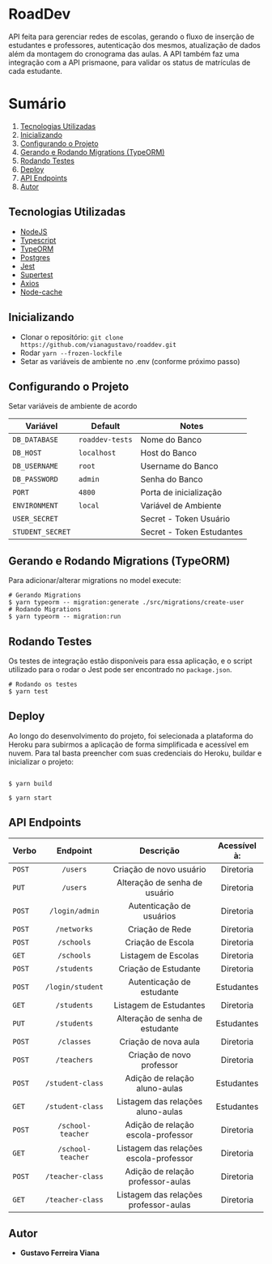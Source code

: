 # RoadDev

API feita para gerenciar redes de escolas, gerando o fluxo de inserção de estudantes e professores, autenticação dos mesmos, atualização de dados além da montagem do cronograma das aulas.
A API também faz uma integração com a API prismaone, para validar os status de matrículas de cada estudante.

# Sumário
1. <a href="#Tecnologias utilizadas">Tecnologias Utilizadas</a>
2. <a href="#Inicializando">Inicializando</a>
3. <a href="#Configurando o Projeto">Configurando o Projeto</a>
4. <a href="#Gerando e Rodando Migrations (TypeORM)">Gerando e Rodando Migrations (TypeORM)</a>
5. <a href="#Rodando Testes">Rodando Testes</a>
6. <a href="#Deploy">Deploy</a>
7. <a href="#API Endpoints">API Endpoints</a>
8. <a href="#Autor">Autor</a>

## Tecnologias Utilizadas

- [NodeJS](https://nodejs.org/)
- [Typescript](https://www.typescriptlang.org/)
- [TypeORM](https://typeorm.io/)
- [Postgres](https://www.postgresql.org/)
- [Jest](https://jestjs.io/)
- [Supertest]()
- [Axios](https://axios-http.com/ptbr/)
- [Node-cache]()


## Inicializando

- Clonar o repositório: `git clone https://github.com/vianagustavo/roaddev.git`
- Rodar `yarn --frozen-lockfile`
- Setar as variáveis de ambiente no .env (conforme próximo passo)

## Configurando o Projeto

Setar variáveis de ambiente de acordo

|     Variável    |      Default     |          Notes           |
| --------------- | ---------------- | ------------------------ |
|  `DB_DATABASE`  | `roaddev-tests`  |       Nome do Banco      |
|    `DB_HOST`    |    `localhost`   |       Host do Banco      |
|  `DB_USERNAME`  |      `root`      |     Username do Banco    |
|  `DB_PASSWORD`  |      `admin`     |      Senha do Banco      |
|     `PORT`      |      `4800`      |  Porta de inicialização  |
|  `ENVIRONMENT`  |      `local`     |   Variável de Ambiente   |
|  `USER_SECRET`  |                  |  Secret - Token Usuário  |
| `STUDENT_SECRET`|                  | Secret - Token Estudantes|


## Gerando e Rodando Migrations (TypeORM)

Para adicionar/alterar migrations no model execute:

```
# Gerando Migrations
$ yarn typeorm -- migration:generate ./src/migrations/create-user
# Rodando Migrations
$ yarn typeorm -- migration:run

```

## Rodando Testes

Os testes de integração estão disponíveis para essa aplicação, e o script utilizado para o rodar o Jest pode ser encontrado no `package.json`.

```
# Rodando os testes
$ yarn test

```

## Deploy

Ao longo do desenvolvimento do projeto, foi selecionada a plataforma do Heroku para subirmos a aplicação de forma simplificada e acessível em nuvem. Para tal basta preencher com suas credenciais do Heroku, buildar e inicializar o projeto:

```

$ yarn build

$ yarn start

```

## API Endpoints

|  Verbo   |                    Endpoint                     |                 Descrição                  |     Acessível à:      |
| :------- | :---------------------------------------------: | :----------------------------------------: | :-------------------: |
| `POST`   |                  `/users`              |              Criação de novo usuário                |       Diretoria       |
| `PUT`    |                  `/users`              |           Alteração de senha de usuário             |       Diretoria       |
| `POST`   |                `/login/admin`          |             Autenticação de usuários                |       Diretoria       |
| `POST`   |                 `/networks`            |                Criação de Rede                      |       Diretoria       |
| `POST`   |                 `/schools`             |                Criação de Escola                    |       Diretoria       |
| `GET`    |                 `/schools`             |               Listagem de Escolas                   |       Diretoria       |
| `POST`   |                 `/students`            |                Criação de Estudante                 |       Diretoria       |
| `POST`   |                `/login/student`        |               Autenticação de estudante             |       Estudantes      |
| `GET`    |                 `/students`            |                Listagem de Estudantes               |       Diretoria       |
| `PUT`    |                 `/students`            |            Alteração de senha de estudante          |       Estudantes      |
| `POST`   |                 `/classes`             |                Criação de nova aula                 |       Diretoria       |
| `POST`   |                 `/teachers`            |                Criação de novo professor            |       Diretoria       |
| `POST`   |                `/student-class`        |              Adição de relação aluno-aulas          |       Estudantes      |
| `GET`    |                `/student-class`        |           Listagem das relações aluno-aulas         |       Estudantes      |
| `POST`   |                `/school-teacher`       |          Adição de relação escola-professor         |       Diretoria       |
| `GET`    |                `/school-teacher`       |         Listagem das relações escola-professor      |       Diretoria       |
| `POST`   |                `/teacher-class`        |          Adição de relação professor-aulas          |       Diretoria       |
| `GET`    |                `/teacher-class`        |         Listagem das relações professor-aulas       |       Diretoria       |


## Autor

- **Gustavo Ferreira Viana**